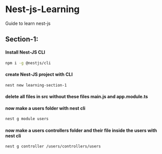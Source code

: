 # Nest-js-Learning
 Guide to learn nest-js

## Section-1:
#### Install Nest-JS CLI
```bash
npm i -g @nestjs/cli
```
#### create Nest-JS project with CLI
```bash
nest new learning-section-1
```
#### delete all files in src without these files main.js and app.module.ts 

#### now make a users folder with nest cli 
```bash
nest g module users
```
#### now make a users controllers folder and their file inside the users with nest cli 
```bash
nest g controller /users/controllers/users
```


